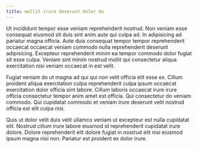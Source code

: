 ```yaml
---
title: mollit irure deserunt dolor do
---
```


Ut incididunt tempor esse veniam reprehenderit nostrud. Non veniam esse consequat eiusmod sit duis sint anim aute qui culpa ad. In adipisicing ad pariatur magna officia. Aute duis consequat tempor tempor reprehenderit occaecat occaecat veniam commodo nulla reprehenderit deserunt adipisicing. Excepteur reprehenderit minim ea tempor commodo dolor fugiat sit esse culpa. Veniam sint minim nostrud mollit qui consectetur aliqua exercitation nisi veniam occaecat in est velit.

Fugiat veniam do ut magna ad qui qui non velit officia elit esse ex. Cillum proident aliqua exercitation culpa reprehenderit culpa ipsum occaecat exercitation dolor officia sint labore. Cillum laboris occaecat irure irure officia consectetur tempor anim amet est officia. Qui consectetur do veniam commodo. Qui cupidatat commodo et veniam irure deserunt velit nostrud officia est elit culpa nisi.

Quis ut dolor velit duis velit ullamco veniam ut excepteur est nulla cupidatat elit. Nostrud cillum irure labore eiusmod id reprehenderit cupidatat irure dolore. Dolore reprehenderit elit dolore fugiat in nostrud elit nisi eiusmod ipsum magna nisi non. Pariatur est proident ex dolor irure.